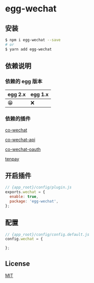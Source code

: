 <!--
 * @Author: 姜彦汐
 * @Date: 2020-12-24 10:23:09
 * @LastEditors: 姜彦汐
 * @LastEditTime: 2021-04-22 10:15:54
 * @Description: 
 * @Contact: jiangyanxi@live.com
 * @FilePath: /egg-wechat/README.md
-->
# egg-wechat
## 安装

```bash
$ npm i egg-wechat --save
# or
$ yarn add egg-wechat
```

## 依赖说明

### 依赖的 egg 版本

egg 2.x | egg 1.x
--- | ---
😁 | ❌

### 依赖的插件

[co-wechat](https://github.com/node-webot/co-wechat)

[co-wechat-api](https://github.com/node-webot/co-wechat-api)

[co-wechat-oauth](https://github.com/node-webot/co-wechat-oauth)

[tenpay](https://github.com/befinal/node-tenpay)

## 开启插件

```js
// {app_root}/config/plugin.js
exports.wechat = {
  enable: true,
  package: 'egg-wechat',
};
```

## 配置

```js
// {app_root}/config/config.default.js
config.wechat = {

};
```
## License

[MIT](LICENSE)